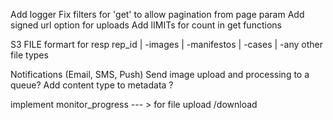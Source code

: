 Add logger
Fix filters for 'get' to allow pagination from page param
Add signed url option for uploads
Add lIMITs for count in get functions

S3 FILE formart for resp 
rep_id
    | -images
    | -manifestos
    | -cases
    | -any other file types

Notifications (Email, SMS, Push)
Send image upload and processing to a queue?
Add content type to metadata  ?

implement monitor_progress --- > for file upload /download